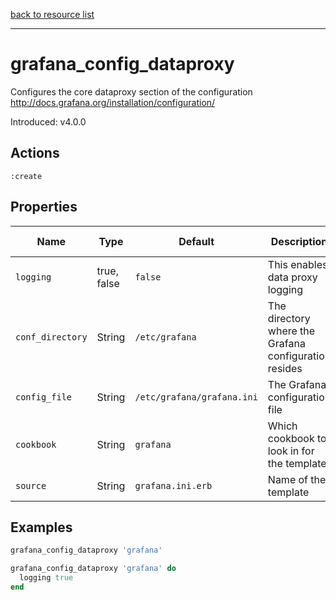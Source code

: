 [back to resource list](https://github.com/sous-chefs/grafana#resources)

---

# grafana_config_dataproxy

Configures the core dataproxy section of the configuration <http://docs.grafana.org/installation/configuration/>

Introduced: v4.0.0

## Actions

`:create`

## Properties

| Name                      | Type          |  Default                    | Description                                                               | Allowed Values
| ------------------------- | ------------- | --------------------------- | ------------------------------------------------------------------------- | --------------- |
| `logging`                 | true, false   | `false`                     | This enables data proxy logging                        | true, false
| `conf_directory`          |  String       | `/etc/grafana`              | The directory where the Grafana configuration resides                     | Valid directory
| `config_file`             |  String       | `/etc/grafana/grafana.ini`  | The Grafana configuration file                                            | Valid file path
| `cookbook`                | String        | `grafana`                   | Which cookbook to look in for the template                                |
| `source`                  | String        | `grafana.ini.erb`           | Name of the template                                                      |

## Examples

```ruby
grafana_config_dataproxy 'grafana'
```

```ruby
grafana_config_dataproxy 'grafana' do
  logging true
end
```
